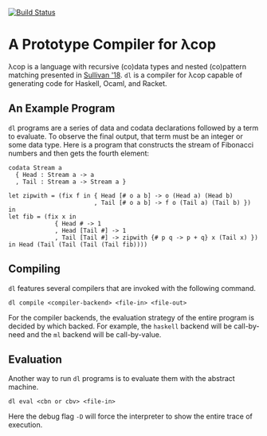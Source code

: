 [![Build Status](https://travis-ci.org/zachsully/dl.svg?branch=master)](https://travis-ci.org/zachsully/dl)

# A Prototype Compiler for λcop

λcop is a language with recursive (co)data types and nested (co)pattern matching
presented in
[Sullivan '18](https://www.cs.uoregon.edu/Reports/MS-201806-Sullivan.pdf). `dl`
is a compiler for λcop capable of generating code for Haskell, Ocaml, and
Racket.

## An Example Program

`dl` programs are a series of data and codata declarations followed by a term to
evaluate. To observe the final output, that term must be an integer or some data
type. Here is a program that constructs the stream of Fibonacci numbers and then
gets the fourth element:

```
codata Stream a
  { Head : Stream a -> a
  , Tail : Stream a -> Stream a }

let zipwith = (fix f in { Head [# o a b] -> o (Head a) (Head b)
                        , Tail [# o a b] -> f o (Tail a) (Tail b) }) in
let fib = (fix x in
             { Head # -> 1
    	     , Head [Tail #] -> 1
             , Tail [Tail #] -> zipwith {# p q -> p + q} x (Tail x) })
in Head (Tail (Tail (Tail (Tail fib))))
```

## Compiling

`dl` features several compilers that are invoked with the following command.

```
dl compile <compiler-backend> <file-in> <file-out>
```

For the compiler backends, the evaluation strategy of the entire program is
decided by which backed. For example, the `haskell` backend will be call-by-need
and the `ml` backend will be call-by-value.

## Evaluation

Another way to run `dl` programs is to evaluate them with the abstract machine.

```
dl eval <cbn or cbv> <file-in>
```

Here the debug flag `-D` will force the interpreter to show the entire trace of
execution.
